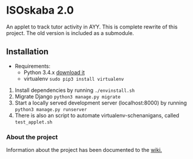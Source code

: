 # ISOskaba 2.0

An applet to track tutor activity in AYY. This is complete rewrite of this project. The old version is included as a submodule.

## Installation

- Requirements: 
  * Python 3.4.x [download it](https://www.python.org/downloads/release/python-340/)
  * virtualenv `sudo pip3 install virtualenv`
1. Install dependencies by running `./envinstall.sh`
2. Migrate Django `python3 manage.py migrate`
3. Start a locally served development server (localhost:8000) by running `python3 manage.py runserver`
4. There is also an script to automate virtualenv-schenanigans, called `test_applet.sh`


### About the project

Information about the project has been documented to the [wiki.](https://github.com/Jonneitapuro/isoskaba2/wiki)
